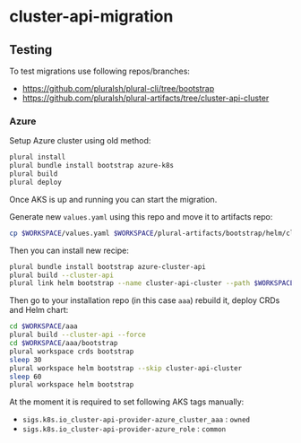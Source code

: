 # cluster-api-migration

## Testing

To test migrations use following repos/branches:

- https://github.com/pluralsh/plural-cli/tree/bootstrap
- https://github.com/pluralsh/plural-artifacts/tree/cluster-api-cluster

### Azure

Setup Azure cluster using old method:

```sh
plural install
plural bundle install bootstrap azure-k8s
plural build
plural deploy
```

Once AKS is up and running you can start the migration.

Generate new `values.yaml` using this repo and move it to artifacts repo:

```sh
cp $WORKSPACE/values.yaml $WORKSPACE/plural-artifacts/bootstrap/helm/cluster-api-cluster/
```

Then you can install new recipe:

```sh
plural bundle install bootstrap azure-cluster-api
plural build --cluster-api
plural link helm bootstrap --name cluster-api-cluster --path $WORKSPACE/plural-artifacts/bootstrap/helm/cluster-api-cluster/
```

Then go to your installation repo (in this case `aaa`) rebuild it, deploy CRDs and Helm chart:

```sh
cd $WORKSPACE/aaa
plural build --cluster-api --force
cd $WORKSPACE/aaa/bootstrap
plural workspace crds bootstrap
sleep 30
plural workspace helm bootstrap --skip cluster-api-cluster
sleep 60
plural workspace helm bootstrap
```

At the moment it is required to set following AKS tags manually:

- `sigs.k8s.io_cluster-api-provider-azure_cluster_aaa` : `owned`
- `sigs.k8s.io_cluster-api-provider-azure_role` : `common`
